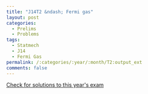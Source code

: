 ```yaml
---
title: "J14T2 &ndash; Fermi gas"
layout: post
categories:
  - Prelims
  - Problems
tags:
  - Statmech
  - J14
  - Fermi Gas
permalink: /:categories/:year/:month/T2:output_ext
comments: false
---
```

<object data="2014J2T.pdf" type="application/pdf" width="100%" height="500"></object>
<div class="message"><a href='https://princetonprelim.com/prelim/32/'>Check for solutions to this year's exam</a></div>